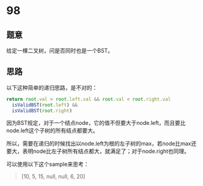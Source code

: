 # 98

## 题意

给定一棵二叉树，问是否同时也是一个BST。

## 思路

以下这种简单的递归思路，是不对的：

```js
return root.val > root.left.val && root.val < root.right.val
  isValidBST(root.left) &&
  isValidBST(root.right)
```

因为BST规定，对于一个结点node，它的值不但要大于node.left，而且要比node.left这个子树的所有结点都要大。

所以，需要在递归的时候找出以node.left为根的左子树的max，若node比max还要大，表明node比左子树所有结点都大，就满足了；对于node.right也同理。

可以使用以下这个sample来思考：

> [10, 5, 15, null, null, 6, 20]
